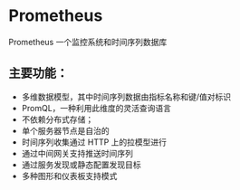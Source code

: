 # Prometheus

Prometheus 一个监控系统和时间序列数据库

## 主要功能：

- 多维数据模型，其中时间序列数据由指标名称和键/值对标识 
- PromQL，一种利用此维度的灵活查询语言 
- 不依赖分布式存储；
- 单个服务器节点是自治的 
- 时间序列收集通过 HTTP 上的拉模型进行 
- 通过中间网关支持推送时间序列 
- 通过服务发现或静态配置发现目标 
- 多种图形和仪表板支持模式
